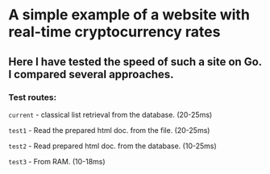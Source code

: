 # A simple example of a website with real-time cryptocurrency rates

## Here I have tested the speed of such a site on Go. I compared several approaches.

### Test routes:
`current` - classical list retrieval from the database. (20-25ms)

`test1` - Read the prepared html doc. from the file. (20-25ms)

`test2` - Read prepared html doc. from the database. (10-25ms)

`test3` - From RAM. (10-18ms)